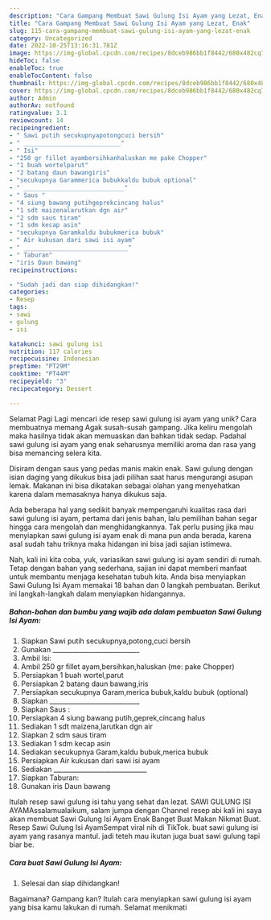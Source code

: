```yaml
---
description: "Cara Gampang Membuat Sawi Gulung Isi Ayam yang Lezat, Enak"
title: "Cara Gampang Membuat Sawi Gulung Isi Ayam yang Lezat, Enak"
slug: 115-cara-gampang-membuat-sawi-gulung-isi-ayam-yang-lezat-enak
category: Uncategorized
date: 2022-10-25T13:16:31.781Z
image: https://img-global.cpcdn.com/recipes/8dceb986bb1f8442/680x482cq70/sawi-gulung-isi-ayam-foto-resep-utama.jpg
hideToc: false
enableToc: true
enableTocContent: false
thumbnail: https://img-global.cpcdn.com/recipes/8dceb986bb1f8442/680x482cq70/sawi-gulung-isi-ayam-foto-resep-utama.jpg
cover: https://img-global.cpcdn.com/recipes/8dceb986bb1f8442/680x482cq70/sawi-gulung-isi-ayam-foto-resep-utama.jpg
author: Admin
authorAv: notfound
ratingvalue: 3.1
reviewcount: 14
recipeingredient:
- " Sawi putih secukupnyapotongcuci bersih"
- " ___________________________"
- " Isi"
- "250 gr fillet ayambersihkanhaluskan me pake Chopper"
- "1 buah wortelparut"
- "2 batang daun bawangiris"
- "secukupnya Garammerica bubukkaldu bubuk optional"
- " ____________________________"
- " Saus "
- "4 siung bawang putihgeprekcincang halus"
- "1 sdt maizenalarutkan dgn air"
- "2 sdm saus tiram"
- "1 sdm kecap asin"
- "secukupnya Garamkaldu bubukmerica bubuk"
- " Air kukusan dari sawi isi ayam"
- " _____________________________"
- " Taburan"
- "iris Daun bawang"
recipeinstructions:

- "Sudah jadi dan siap dihidangkan!"
categories:
- Resep
tags:
- sawi
- gulung
- isi

katakunci: sawi gulung isi 
nutrition: 117 calories
recipecuisine: Indonesian
preptime: "PT29M"
cooktime: "PT44M"
recipeyield: "3"
recipecategory: Dessert

---
```



Selamat Pagi Lagi mencari ide resep sawi gulung isi ayam yang unik? Cara membuatnya memang Agak susah-susah gampang. Jika keliru mengolah maka hasilnya tidak akan memuaskan dan bahkan tidak sedap. Padahal sawi gulung isi ayam yang enak seharusnya memiliki aroma dan rasa yang bisa memancing selera kita.


Disiram dengan saus yang pedas manis makin enak. Sawi gulung dengan isian daging yang dikukus bisa jadi pilihan saat harus mengurangi asupan lemak. Makanan ini bisa dikatakan sebagai olahan yang menyehatkan karena dalam memasaknya hanya dikukus saja.

Ada beberapa hal yang sedikit banyak mempengaruhi kualitas rasa dari sawi gulung isi ayam, pertama dari jenis bahan, lalu pemilihan bahan segar hingga cara mengolah dan menghidangkannya. Tak perlu pusing jika mau menyiapkan sawi gulung isi ayam enak di mana pun anda berada, karena asal sudah tahu triknya maka hidangan ini bisa jadi sajian istimewa.


Nah, kali ini kita coba, yuk, variasikan sawi gulung isi ayam sendiri di rumah. Tetap dengan bahan yang sederhana, sajian ini dapat memberi manfaat untuk membantu menjaga kesehatan tubuh kita. Anda bisa menyiapkan Sawi Gulung Isi Ayam memakai 18 bahan dan 0 langkah pembuatan. Berikut ini langkah-langkah dalam menyiapkan hidangannya.

<!--inarticleads1-->

##### Bahan-bahan dan bumbu yang wajib ada dalam pembuatan Sawi Gulung Isi Ayam:

1. Siapkan  Sawi putih secukupnya,potong,cuci bersih
1. Gunakan  ___________________________
1. Ambil  Isi:
1. Ambil 250 gr fillet ayam,bersihkan,haluskan (me: pake Chopper)
1. Persiapkan 1 buah wortel,parut
1. Persiapkan 2 batang daun bawang,iris
1. Persiapkan secukupnya Garam,merica bubuk,kaldu bubuk (optional)
1. Siapkan  ____________________________
1. Siapkan  Saus :
1. Persiapkan 4 siung bawang putih,geprek,cincang halus
1. Sediakan 1 sdt maizena,larutkan dgn air
1. Siapkan 2 sdm saus tiram
1. Sediakan 1 sdm kecap asin
1. Sediakan secukupnya Garam,kaldu bubuk,merica bubuk
1. Persiapkan  Air kukusan dari sawi isi ayam
1. Sediakan  _____________________________
1. Siapkan  Taburan:
1. Gunakan iris Daun bawang


Itulah resep sawi gulung isi tahu yang sehat dan lezat. SAWI GULUNG ISI AYAMAssalamualaikum, salam jumpa dengan Channel resep abi kali ini saya akan membuat Sawi Gulung Isi Ayam Enak Banget Buat Makan Nikmat Buat. Resep Sawi Gulung Isi AyamSempat viral nih di TikTok. buat sawi gulung isi ayam yang rasanya mantul. jadi teteh mau ikutan juga buat sawi gulung tapi biar be. 

<!--inarticleads2-->

##### Cara buat Sawi Gulung Isi Ayam:


1. Selesai dan siap dihidangkan!



Bagaimana? Gampang kan? Itulah cara menyiapkan sawi gulung isi ayam yang bisa kamu lakukan di rumah. Selamat menikmati
